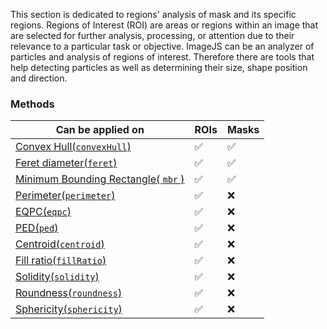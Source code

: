 This section is dedicated to regions' analysis of mask and its specific regions. Regions of Interest (ROI) are areas or regions within an image that are selected for further analysis, processing, or attention due to their relevance to a particular task or objective. ImageJS can be an analyzer of particles and analysis of regions of interest. Therefore there are tools that help detecting particles as well as determining their size, shape position and direction.

### Methods

| Can be applied on                                                                   | ROIs    | Masks    |
| ----------------------------------------------------------------------------------- | ------- | -------- |
| [Convex Hull(`convexHull`)](./Convex%20Hull.md 'internal link on convex hull')      | &#9989; | &#9989;  |
| [Feret diameter(`feret`)](./Feret%20Diameters.md 'internal link on feret diameter') | &#9989; | &#9989;  |
| [Minimum Bounding Rectangle( `mbr` )](./MBR.md 'internal link on mbr')              | &#9989; | &#9989;  |
| [Perimeter(`perimeter`)](./Perimeter.md 'internal link on perimeter')               | &#9989; | &#10060; |
| [EQPC(`eqpc`)](./EQPC.md 'internal link on eqpc')                                   | &#9989; | &#10060; |
| [PED(`ped`)](./PED.md 'internal link on ped')                                       | &#9989; | &#10060; |
| [Centroid(`centroid`)](./Centroid.md 'internal link on centroid')                   | &#9989; | &#10060; |
| [Fill ratio(`fillRatio`)](./Fill%20ratio.md 'internal link on fill ratio')          | &#9989; | &#10060; |
| [Solidity(`solidity`)](./Solidity.md 'internal link on solidity')                   | &#9989; | &#10060; |
| [Roundness(`roundness`)](./Roundness.md 'internal link on roundness')               | &#9989; | &#10060; |
| [Sphericity(`sphericity`)](./Sphericity.md 'internal link on sphericity')           | &#9989; | &#10060; |
